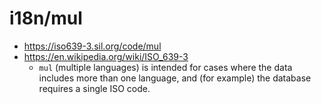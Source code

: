 # i18n/mul
- https://iso639-3.sil.org/code/mul
- https://en.wikipedia.org/wiki/ISO_639-3
  - `mul` (multiple languages) is intended for cases where the data includes more than one language, and (for example) the database requires a single ISO code.
